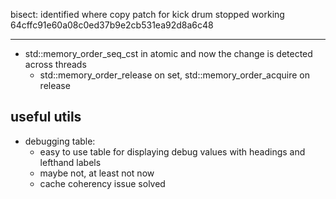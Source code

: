 
bisect: identified where copy patch for kick drum stopped working
64cffc91e60a08c0ed37b9e2cb531ea92d8a6c48

----

- std::memory_order_seq_cst in atomic and now the change is detected across threads
    - std::memory_order_release on set, std::memory_order_acquire on release

## useful utils
- debugging table:
    - easy to use table for displaying debug values with headings and lefthand labels
    - maybe not, at least not now
    - cache coherency issue solved 
